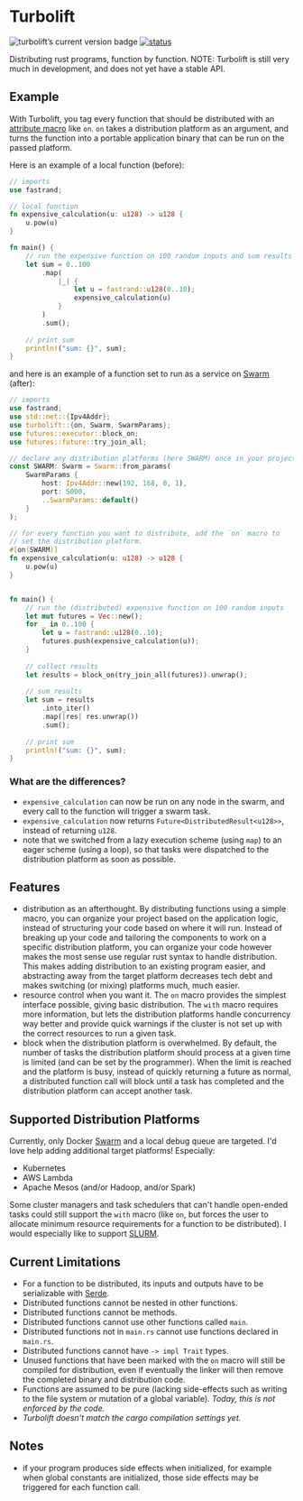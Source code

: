 # Turbolift

<img
    src="https://img.shields.io/crates/v/turbolift.svg"
    alt="turbolift’s current version badge"
    title="turbolift’s current version badge" />
[![status](https://github.com/DominicBurkart/turbolift/workflows/rust%20linters/badge.svg)](https://github.com/DominicBurkart/turbolift/actions?query=is%3Acompleted+branch%3Amaster+workflow%3A"rust+linters")

Distributing rust programs, function by function. NOTE: Turbolift is 
still very much in development, and does not yet have a stable API.

## Example

With Turbolift, you tag every function that should be distributed 
 with an [attribute macro](https://doc.rust-lang.org/reference/procedural-macros.html#attribute-macros) like `on`.
 `on` takes a distribution platform as an argument, and turns the 
 function into a portable application binary that can be run on the 
 passed platform. 


Here is an example of a local function (before):
```rust
// imports
use fastrand;

// local function
fn expensive_calculation(u: u128) -> u128 {
    u.pow(u)
}

fn main() {
    // run the expensive function on 100 random inputs and sum results
    let sum = 0..100
        .map(
            |_| {
                let u = fastrand::u128(0..10);
                expensive_calculation(u)
            }
        )
        .sum();
        
    // print sum
    println!("sum: {}", sum);
}
```

and here is an example of a function set to run as a service on [Swarm](https://docs.docker.com/engine/swarm/) (after):
```rust
// imports
use fastrand;
use std::net::{Ipv4Addr};
use turbolift::{on, Swarm, SwarmParams};
use futures::executor::block_on;
use futures::future::try_join_all;

// declare any distribution platforms (here SWARM) once in your project. 
const SWARM: Swarm = Swarm::from_params(
    SwarmParams {
        host: Ipv4Addr::new(192, 168, 0, 1),
        port: 5000,
        ..SwarmParams::default()
    }
);

// for every function you want to distribute, add the `on` macro to 
// set the distribution platform.
#[on(SWARM)]
fn expensive_calculation(u: u128) -> u128 {
    u.pow(u)
}


fn main() {
    // run the (distributed) expensive function on 100 random inputs
    let mut futures = Vec::new();
    for _ in 0..100 {
        let u = fastrand::u128(0..10);
        futures.push(expensive_calculation(u));
    }
    
    // collect results
    let results = block_on(try_join_all(futures)).unwrap();
    
    // sum results
    let sum = results
        .into_iter()
        .map(|res| res.unwrap())
        .sum();
    
    // print sum
    println!("sum: {}", sum);
}
```

### What are the differences?
- `expensive_calculation` can now be run on any node in the swarm, and 
every call to the function will trigger a swarm task.
- `expensive_calculation` now returns `Future<DistributedResult<u128>>`,
instead of returning `u128`.
- note that we switched from a lazy execution scheme (using `map`) to 
an eager scheme (using a loop), so that tasks were dispatched to the 
distribution platform as soon as possible.

## Features
- distribution as an afterthought. By distributing functions using 
a simple macro, you can organize your project based on the application 
logic, instead of structuring your code based on where it will run. 
Instead of breaking up your code and tailoring the components to work on
a specific distribution platform, you can organize your code however 
makes the most sense use regular rust syntax to handle distribution. This 
makes adding distribution to an existing program easier, and abstracting 
away from the target platform decreases tech debt and makes switching 
(or mixing) platforms much, much easier.
- resource control when you want it. The `on` macro provides the simplest interface
possible, giving basic distribution. The `with` macro requires more information, but
lets the distribution platforms handle concurrency way better and provide 
quick warnings if the cluster is not set up with the correct resources 
to run a given task. 
- block when the distribution platform is overwhelmed. By default, 
 the number of tasks the distribution platform should process at a given 
 time is limited (and can be set by the programmer). When the limit is 
 reached and the platform is busy, instead of quickly returning a future 
 as normal, a distributed function call will block until a task has 
 completed and the distribution platform can accept another task. 

## Supported Distribution Platforms
Currently, only Docker [Swarm](https://docs.docker.com/engine/swarm/)
and a local debug queue are targeted. I'd love help adding additional
target platforms! Especially:
- Kubernetes
- AWS Lambda
- Apache Mesos (and/or Hadoop, and/or Spark)

Some cluster managers and task schedulers that can't handle open-ended 
tasks could still support the `with` macro (like `on`, but forces the 
user to allocate minimum resource requirements for a function to be 
distributed). I would especially like to support [SLURM](https://en.wikipedia.org/wiki/Slurm_Workload_Manager).

## Current Limitations
- For a function to be distributed, its inputs and outputs have to be serializable with [Serde](https://github.com/serde-rs/serde).
- Distributed functions cannot be nested in other functions.
- Distributed functions cannot be methods.
- Distributed functions cannot use other functions called `main`.
- Distributed functions not in `main.rs` cannot use functions declared 
in `main.rs`.
- Distributed functions cannot have `-> impl Trait` types.
- Unused functions that have been marked with the `on` macro will still be 
compiled for distribution, even if eventually the linker will then 
remove the completed binary and distribution code.
- Functions are assumed to be pure (lacking side-effects such as 
writing to the file system or mutation of a global variable). 
*Today, this is not enforced by the code.* 
- *Turbolift doesn't match the cargo compilation settings yet.*

## Notes
- if your program produces side effects when initialized, for example when 
global constants are initialized, those side effects may be triggered 
for each function call.